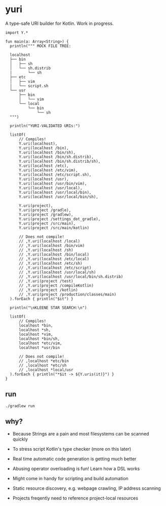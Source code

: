 # yuri

A type-safe URI builder for Kotlin. Work in progress.

```
import Y.*

fun main(a: Array<String>) {
  println(""" MOCK FILE TREE:

  localhost
  ├── bin
  │   ├── sh
  │   └── sh.distrib
  |       └── sh
  ├── etc
  │   ├── vim
  |   └── script.sh
  └── usr
      ├── bin
      │   └── vim
      └── local
          └── bin
              └── sh
  """)

  println("YURI-VALIDATED URIs:")

  listOf(
      // Compiles!
      Y.uri(localhost),
      Y.uri(localhost /bin),
      Y.uri(localhost /bin/sh),
      Y.uri(localhost /bin/sh.distrib),
      Y.uri(localhost /bin/sh.distrib/sh),
      Y.uri(localhost /etc),
      Y.uri(localhost /etc/vim),
      Y.uri(localhost /etc/script.sh),
      Y.uri(localhost /usr),
      Y.uri(localhost /usr/bin/vim),
      Y.uri(localhost /usr/local),
      Y.uri(localhost /usr/local/bin),
      Y.uri(localhost /usr/local/bin/sh),

      Y.uri(project),
      Y.uri(project /gradle),
      Y.uri(project /gradlew),
      Y.uri(project /settings_dot_gradle),
      Y.uri(project /src/main),
      Y.uri(project /src/main/kotlin)

      // Does not compile!
      // ,Y.uri(localhost /local)
      // ,Y.uri(localhost /bin/vim)
      // ,Y.uri(localhost /sh)
      // ,Y.uri(localhost /bin/local)
      // ,Y.uri(localhost /etc/local)
      // ,Y.uri(localhost /etc/sh)
      // ,Y.uri(localhost /etc/script)
      // ,Y.uri(localhost /usr/local/sh)
      // ,Y.uri(localhost /usr/local/bin/sh.distrib)
      // ,Y.uri(project /test)
      // ,Y.uri(project /compileKotlin)
      // ,Y.uri(project /kotlin)
      // ,Y.uri(project /production/classes/main)
  ).forEach { println("$it") }

  println("\nKLEENE STAR SEARCH:\n")

  listOf(
      // Compiles!
      localhost *bin,
      localhost *sh,
      localhost *vim,
      localhost *bin/sh,
      localhost *etc/vim,
      localhost *usr/bin

      // Does not compile!
      // ,localhost *etc/bin
      // ,localhost *etc/sh
      // ,localhost *local/usr
  ).forEach { println("*$it -> ${Y.uris(it)}") }
}
```


## run

`./gradlew run`

## why?

- Because Strings are a pain and most filesystems can be scanned quickly

- To stress script Kotlin's type checker (more on this later)

- Real time automatic code generation is getting much better

- Abusing operator overloading is fun! Learn how a DSL works

- Might come in handy for scripting and build automation

- Static resource discovery, e.g. webpage crawling, IP address scanning

- Projects freqently need to reference project-local resources
